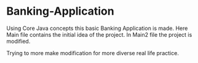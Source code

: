 # Banking-Application
Using Core Java concepts this basic Banking Application is made.
Here Main file contains the initial idea of the project.
In Main2 file the project is modified.


Trying to more make modification for more diverse real life practice.
